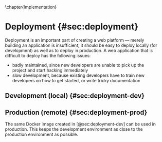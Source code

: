 \chapter{Implementation}

# Deployment {#sec:deployment}

Deployment is an important part of creating a web platform — merely building an application is insufficient, it should be easy to deploy locally (for development) as well as to deploy in production. A web application that is difficult to deploy has the following issues:

- badly maintained, since new developers are unable to pick up the project and start hacking immediately
- slow development, because existing developers have to train new developers on how to get started, or write tricky documentation

## Development (local) {#sec:deployment-dev}


## Production (remote) {#sec:deployment-prod}

The same Docker image created in [@sec:deployment-dev] can be used in production. This keeps the development environment as close to the production environment as possible.
